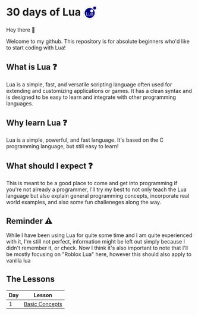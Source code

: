 # 30 days of Lua <img src="./assets/lua.png" alt="Lua Logo" width="35" height="35" style="display:inline-block; vertical-align:middle;">

Hey there 👋

Welcome to my github. This repository is for absolute beginners who'd like to start coding with Lua!

## What is Lua ❓

Lua is a simple, fast, and versatile scripting language often used for extending and customizing applications or games. It has a clean syntax and is designed to be easy to learn and integrate with other programming languages.

## Why learn Lua ❓

Lua is a simple, powerful, and fast language. It's based on the C programming language, but still easy to learn!

## What should I expect ❓

This is meant to be a good place to come and get into programming if you're not already a programmer, I'll try my best to not only teach the Lua language but also explain general programming concepts, incorporate real world examples, and also some fun challeneges along the way.



## Reminder ⚠️

While I have been using Lua for quite some time and I am quite experienced with it, I'm still not perfect, information might be left out simply because I didn't remember it, or check. Now I think it's also important to note that I'll be mostly focusing on "Roblox Lua" here, however this should also apply to vanilla lua

## The Lessons

| Day | Lesson                                |
| --- | ------------------------------------- |
| 1   | [Basic Concepts](./days/TheBasics.md) |
